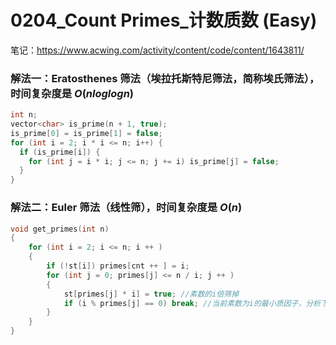 # 0204_Count Primes_计数质数 (Easy)

笔记：https://www.acwing.com/activity/content/code/content/1643811/

### 解法一：Eratosthenes 筛法（埃拉托斯特尼筛法，简称埃氏筛法），时间复杂度是 $O(nloglogn)$

```c++
int n;
vector<char> is_prime(n + 1, true);
is_prime[0] = is_prime[1] = false;
for (int i = 2; i * i <= n; i++) {
  if (is_prime[i]) {
    for (int j = i * i; j <= n; j += i) is_prime[j] = false;
  }
}
```


### 解法二：Euler 筛法（线性筛），时间复杂度是 $O(n)$

```c++
void get_primes(int n)
{
    for (int i = 2; i <= n; i ++ )
    {
        if (!st[i]) primes[cnt ++ ] = i;
        for (int j = 0; primes[j] <= n / i; j ++ )
        {
            st[primes[j] * i] = true; //素数的i倍筛掉
            if (i % primes[j] == 0) break; //当前素数为i的最小质因子，分析下个i
        }
    }
}
```